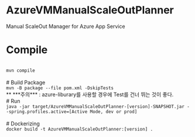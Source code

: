 # AzureVMManualScaleOutPlanner
Manual ScaleOut Manager for Azure App Service
<br>
# Compile
<code>
mvn compile
</code>
<br>
# Build Package
<code>
mvn -B package --file pom.xml -DskipTests
</code>
  ** ***주의*** : azure-liburary를 사용할 경우에 Test를 건너 뛰는 것이 좋다.
<br>
# Run
<code>
java -jar target/AzureVMManualScaleOutPlanner-[version]-SNAPSHOT.jar --spring.profiles.active=[Active Mode, dev or prod]
</code>
<br>
# Dockerizing
<code>
docker build -t AzureVMManualScaleOutPlanner:[version] .
</code>
